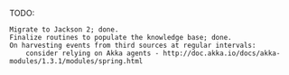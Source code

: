 TODO:

	Migrate to Jackson 2; done.
	Finalize routines to populate the knowledge base; done.
	On harvesting events from third sources at regular intervals:
		consider relying on Akka agents - http://doc.akka.io/docs/akka-modules/1.3.1/modules/spring.html
